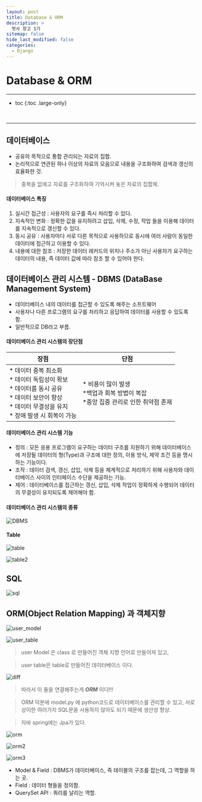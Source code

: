 ```yaml
---
layout: post
title: Database & ORM
description: >
  멋사 장고 1기
sitemap: false
hide_last_modified: false
categories:
  - Django
---
```




# Database & ORM
---

* toc
{:toc .large-only}




<br>


---

## 데이터베이스
* 공유의 목적으로 통합 관리되는 자료의 집합.
* 논리적으로 연관된 하나 이상의 자료의 모음으로 내용을 구조화하여 검색과 갱신의 효율화한 것.

> 중복을 없애고 자료를 구조화하여 기억시켜 놓은 자료의 집합체.

#### 데이터베이스 특징
1. 실시간 접근성 : 사용자의 요구를 즉시 처리할 수 있다.
2. 지속적인 변화 : 정확한 값을 유지하려고 삽입, 삭제, 수정, 작업 들을 이용해 데이터를 지속적으로 갱신할 수 있다.
3. 동시 공유 :  사용자마다 서로 다른 목적으로 사용하므로 동시에 여러 사람이 동일한 데이터에 접근하고 이용할 수 있다.
4. 내용에 대한 참조 : 저장한 데이터 레커드의 위치나 주소가 아닌 사용자가 요구하는 데이터의 내용, 즉 데이터 값에 따라 참조 할 수 있어야 한다.


## 데이터베이스 관리 시스템 -  DBMS (DataBase Management System)
* 데이터베이스 내의 데이터를 접근할 수 있도록 해주는 소프트웨어
* 사용자나 다른 프로그램의 요구를 처리하고 응답하여 데이터를 사용할 수 있도록 함.
* 일반적으로 DB라고 부름.
  

#### 데이터베이스 관리 시스템의 장단점
| 장점 | 단점 |
|-|-|
|* 데이터 중복 최소화 <br> * 데이터 독립성이 확보 <br> * 데이터를 동시 공유 <br> * 데이터 보안이 향상 <br> * 데이터 무결성을 유지 <br> * 장애 발생 시 회복이 가능 | * 비용이 많이 발생 <br> *백업과 회복 방법이 복잡 <br> *중앙 집중 관리로 인한 취약점 존재

#### 데이터베이스 관리 시스템 기능
* 정의 : 모든 응용 프로그램이 요구하는 데이터 구조를 지원하기 위해 데이터베이스에 저장될 데이터의 형(Type)과 구조에 대한 정의, 이용 방식, 제약 조건 등을 명시하는 기능이다.
* 조작 : 데이터 검색, 갱신, 삽입, 삭제 등을 체계적으로 처리하기 위해 사용자와 데이터베이스 사이의 인터페이스 수단을 제공하는 기능.
* 제어 : 데이터베이스를 접근하는 갱신, 삽입, 삭제 작업이 정확하게 수행되어 데이터의 무결성이 유지되도록 제어해야 함.


#### 데이터베이스 관리 시스템의 종류
![DBMS](/assets/img/Django/DBMS.PNG)


#### Table

![table](/assets/img/Django/table.PNG)

![table2](/assets/img/Django/table2.PNG)



## SQL

![sql](/assets/img/Django/sql.PNG)



## ORM(Object Relation Mapping) 과 객체지향

![user_model](/assets/img/Django/user_model.PNG)

![user_table](/assets/img/Django/user_table.PNG)

> user Model 은 class 로 만들어진 객체 지향 언어로 만들어져 있고,

> user table은 table로 만들어진 데이터베이스 이다.

![diff](/assets/img/Django/diff.PNG)

> 따라서 이 둘을 연결해주는게 ***ORM*** 이다!!!

> ORM 덕분에 model.py 에 python코드로 데이터베이스를 관리할 수 있고,
> 서로 상이한 여러가지 SQL문을 사용하지 않아도 되기 때문에 생산성 향상.

> 자바 spring에는 Jpa가 있다.

![orm](/assets/img/Django/orm.PNG)

![orm2](/assets/img/Django/orm2.PNG)

![orm3](/assets/img/Django/orm3.PNG)

* Model & Field : DBMS가 데이터베이스, 즉 테이블의 구조를 잡는데, 그 역할을 하는 곳.
* Field : 데이터 형들을 정의함. 
* QuerySet API : 쿼리를 날리는 역할.
